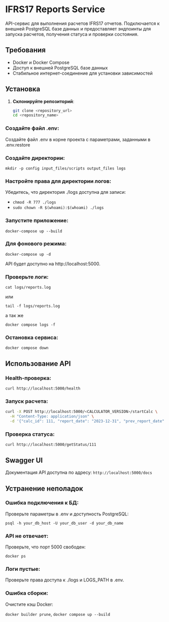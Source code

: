 # IFRS17 Reports Service

API-сервис для выполнения расчетов IFRS17 отчетов. Подключается к внешней PostgreSQL базе данных и предоставляет эндпоинты для запуска расчетов, получения статуса и проверки состояния.

## Требования
- Docker и Docker Compose
- Доступ к внешней PostgreSQL базе данных
- Стабильное интернет-соединение для установки зависимостей

## Установка

1. **Склонируйте репозиторий**:
   ```bash
   git clone <repository_url>
   cd <repository_name>
   ```

### Создайте файл .env:
Создайте файл .env в корне проекта с параметрами, заданными в .env.restore

### Создайте директории:
`mkdir -p config input_files/scripts output_files logs`

### Настройте права для директории логов: 
Убедитесь, что директория ./logs доступна для записи:
- `chmod -R 777 ./logs`
- `sudo chown -R $(whoami):$(whoami) ./logs`

### Запустите приложение:
`docker-compose up --build`

### Для фонового режима: 
`docker-compose up -d`

API будет доступно на http://localhost:5000.

### Проверьте логи:

`cat logs/reports.log`

или

`tail -f logs/reports.log`

а так же 

`docker compose logs -f` 

### Остановка сервиса:
`docker compose down`

## Использование API

### Health-проверка:
`curl http://localhost:5000/health`

### Запуск расчета:
```bash
curl -X POST http://localhost:5000/<CALCULATOR_VERSION>/startCalc \
  -H "Content-Type: application/json" \
  -d '{"calc_id": 111, "report_date": "2023-12-31", "prev_report_date": "2023-11-30", "actual_date": "2023-12-31"}'
```

### Проверка статуса:
`curl http://localhost:5000/getStatus/111`

## Swagger UI
Документация API доступна по адресу:
`http://localhost:5000/docs`

## Устранение неполадок

### Ошибка подключения к БД:
Проверьте параметры в .env и доступность PostgreSQL:

`psql -h your_db_host -U your_db_user -d your_db_name`

### API не отвечает:
Проверьте, что порт 5000 свободен:

`docker ps`

### Логи пустые:
Проверьте права доступа к ./logs и LOGS_PATH в .env.

### Ошибка сборки:
Очистите кэш Docker:

`docker builder prune`,
`docker compose up --build`